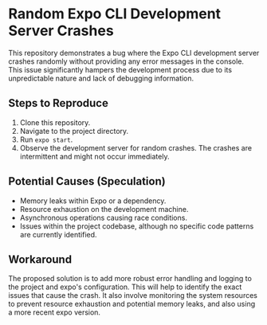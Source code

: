 # Random Expo CLI Development Server Crashes

This repository demonstrates a bug where the Expo CLI development server crashes randomly without providing any error messages in the console. This issue significantly hampers the development process due to its unpredictable nature and lack of debugging information.

## Steps to Reproduce

1. Clone this repository.
2. Navigate to the project directory.
3. Run `expo start`.
4. Observe the development server for random crashes.  The crashes are intermittent and might not occur immediately.

## Potential Causes (Speculation)

- Memory leaks within Expo or a dependency.
- Resource exhaustion on the development machine.
- Asynchronous operations causing race conditions.
- Issues within the project codebase, although no specific code patterns are currently identified.

## Workaround

The proposed solution is to add more robust error handling and logging to the project and expo's configuration. This will help to identify the exact issues that cause the crash. It also involve monitoring the system resources to prevent resource exhaustion and potential memory leaks, and also using a more recent expo version.